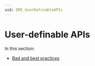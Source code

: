 ```yaml
---
uid: DMI_UserDefinableAPIs
---
```


# User-definable APIs

In this section:

- [Bad and best practices](xref:UD_APIs_Bad_and_Best_Practices)
